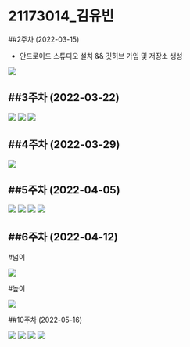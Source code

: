 # 21173014_김유빈

##2주차 (2022-03-15)
- 안드로이드 스튜디오 설치 && 깃허브 가입 및 저장소 생성

<img width="" height="" src="./pic/2st.PNG"></img>

##3주차 (2022-03-22)
-
<img width="" height="" src="./pic/첫화면.PNG"></img>
<img width="" height="" src="./pic/전화걸기.PNG"></img>
<img width="" height="" src="./pic/네이버.PNG"></img>

##4주차 (2022-03-29)
-
<img width="" height="" src="./pic/3st.PNG"></img>

##5주차 (2022-04-05)
-
<img width="" height="" src="./pic/5st사진1.PNG"></img>
<img width="" height="" src="./pic/5st사진2.PNG"></img>
<img width="" height="" src="./pic/소스파일1.PNG"></img>
<img width="" height="" src="./pic/소스파일2.PNG"></img>

##6주차 (2022-04-12)
-
#넓이

<img width="" height="" src="./pic/6st넓이.png"></img>

#높이

<img width="" height="" src="./pic/6st높이.png"></img>

##10주차 (2022-05-16)


</img> <img width="" height="" src="./pic/기본.png"></img>
<img width="" height="" src="./pic/메뉴.png"></img>
<img width="" height="" src="./pic/요청코드1.png"></img>
<img width="" height="" src="./pic/mike.png"></img>
